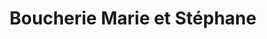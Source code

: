 ---
title: "Boucherie Marie et Stéphane"
url: /arpajon/boucherie-marie-et-stephane/
shop: Metzgerei
---